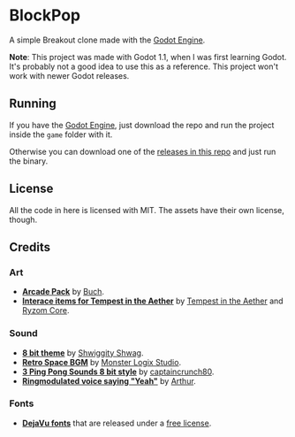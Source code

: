 # BlockPop

A simple Breakout clone made with the [Godot Engine](http://www.godotengine.org).

**Note**: This project was made with Godot 1.1, when I was first learning Godot. It's probably not a good idea to use this as a reference. This project won't work with newer Godot releases.

## Running

If you have the [Godot Engine](http://www.godotengine.org), just download the repo and run the project inside the `game` folder with it.

Otherwise you can download one of the [releases in this repo](https://github.com/vnen/blockpop/releases) and just run the binary.

## License

All the code in here is licensed with MIT. The assets have their own license, though.

## Credits

### Art

* [__Arcade Pack__](http://opengameart.org/content/arcade-pack) by [Buch](http://opengameart.org/users/buch).
* [__Interace items for Tempest in the Aether__](http://opengameart.org/content/lpc-interface-items-contribution-by-tempest-in-the-aether) by [Tempest in the Aether](http://tempestintheaether.org) and [Ryzom Core](http://www.ryzomcore.org).
	
### Sound
	
* [__8 bit theme__](http://opengameart.org/content/8-bit-title-or-theme) by [Shwiggity Shwag](http://opengameart.org/users/shwiggityshwag).
* [__Retro Space BGM__](http://opengameart.org/content/retro-space-bgm) by [Monster Logix Studio](http://opengameart.org/users/monster-logix-studio).
* [__3 Ping Pong Sounds 8 bit style__](http://opengameart.org/content/3-ping-pong-sounds-8-bit-style) by [captaincrunch80](http://opengameart.org/users/captaincrunch80).
* [__Ringmodulated voice saying "Yeah"__](http://opengameart.org/content/ringmodulated-voice-saying-yeah) by [Arthur](http://opengameart.org/users/arthur).

### Fonts

* [__DejaVu fonts__](http://dejavu-fonts.org) that are released under a [free license](http://dejavu-fonts.org/wiki/License).
